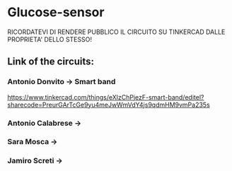 # Glucose-sensor
RICORDATEVI DI RENDERE PUBBLICO IL CIRCUITO SU TINKERCAD DALLE PROPRIETA' DELLO STESSO!

## Link of the circuits:
### Antonio Donvito -> Smart band
https://www.tinkercad.com/things/eXlzChPjezF-smart-band/editel?sharecode=PreurGArTcGe9yu4meJwWmVdY4js9qdmHM9vmPa235s
### Antonio Calabrese -> 

### Sara Mosca -> 

### Jamiro Screti -> 
